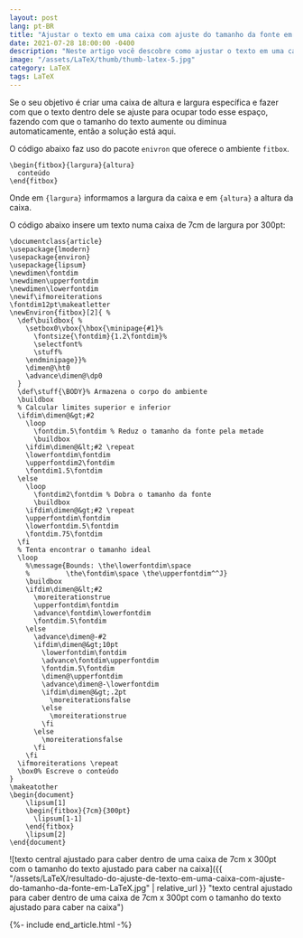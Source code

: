 ```yaml
---
layout: post
lang: pt-BR
title: "Ajustar o texto em uma caixa com ajuste do tamanho da fonte em LaTeX"
date: 2021-07-28 18:00:00 -0400
description: "Neste artigo você descobre como ajustar o texto em uma caixa com ajuste do tamanho da fonte em LaTeX."
image: "/assets/LaTeX/thumb/thumb-latex-5.jpg"
category: LaTeX
tags: LaTeX
---
```


Se o seu objetivo é criar uma caixa de altura e largura específica e fazer com que o texto dentro dele se ajuste para ocupar todo esse espaço, fazendo com que o tamanho do texto aumente ou diminua automaticamente, então a solução está aqui.

O código abaixo faz uso do pacote `enivron` que oferece o ambiente `fitbox`.

```TeX
\begin{fitbox}{largura}{altura}
  conteúdo
\end{fitbox}
```

Onde em `{largura}` informamos a largura da caixa e em `{altura}` a altura da caixa.

O código abaixo insere um texto numa caixa de 7cm de largura por 300pt:

```TeX
\documentclass{article}
\usepackage{lmodern}
\usepackage{environ}
\usepackage{lipsum}
\newdimen\fontdim
\newdimen\upperfontdim
\newdimen\lowerfontdim
\newif\ifmoreiterations
\fontdim12pt\makeatletter
\newEnviron{fitbox}[2]{ %
  \def\buildbox{ %
    \setbox0\vbox{\hbox{\minipage{#1}%
      \fontsize{\fontdim}{1.2\fontdim}%
      \selectfont%
      \stuff%
    \endminipage}}%
    \dimen@\ht0
    \advance\dimen@\dp0
  }
  \def\stuff{\BODY}% Armazena o corpo do ambiente
  \buildbox
  % Calcular limites superior e inferior
  \ifdim\dimen@&gt;#2
    \loop
      \fontdim.5\fontdim % Reduz o tamanho da fonte pela metade
      \buildbox
    \ifdim\dimen@&lt;#2 \repeat
    \lowerfontdim\fontdim
    \upperfontdim2\fontdim
    \fontdim1.5\fontdim
  \else
    \loop
      \fontdim2\fontdim % Dobra o tamanho da fonte
      \buildbox
    \ifdim\dimen@&gt;#2 \repeat
    \upperfontdim\fontdim
    \lowerfontdim.5\fontdim
    \fontdim.75\fontdim
  \fi
  % Tenta encontrar o tamanho ideal
  \loop
    %\message{Bounds: \the\lowerfontdim\space
    %         \the\fontdim\space \the\upperfontdim^^J}
    \buildbox
    \ifdim\dimen@&lt;#2
      \moreiterationstrue
      \upperfontdim\fontdim
      \advance\fontdim\lowerfontdim
      \fontdim.5\fontdim
    \else
      \advance\dimen@-#2
      \ifdim\dimen@&gt;10pt
        \lowerfontdim\fontdim
        \advance\fontdim\upperfontdim
        \fontdim.5\fontdim
        \dimen@\upperfontdim
        \advance\dimen@-\lowerfontdim
        \ifdim\dimen@&gt;.2pt
          \moreiterationsfalse
        \else
          \moreiterationstrue
        \fi
      \else
        \moreiterationsfalse
      \fi
    \fi
  \ifmoreiterations \repeat
  \box0% Escreve o conteúdo
}
\makeatother
\begin{document}
    \lipsum[1]
    \begin{fitbox}{7cm}{300pt}
      \lipsum[1-1]
    \end{fitbox}
    \lipsum[2]
\end{document}
```

![texto central ajustado para caber dentro de uma caixa de 7cm x 300pt com o tamanho do texto ajustado para caber na caixa]({{ "/assets/LaTeX/resultado-do-ajuste-de-texto-em-uma-caixa-com-ajuste-do-tamanho-da-fonte-em-LaTeX.jpg" | relative_url }} "texto central ajustado para caber dentro de uma caixa de 7cm x 300pt com o tamanho do texto ajustado para caber na caixa")

{%- include end_article.html -%}
